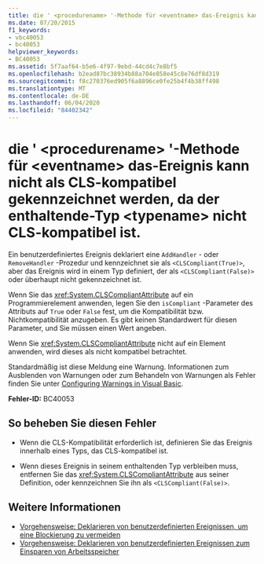 ```yaml
---
title: die ' <procedurename> '-Methode für <eventname> das-Ereignis kann nicht als CLS-kompatibel gekennzeichnet werden, da der enthaltende-Typ <typename> nicht CLS-kompatibel ist.
ms.date: 07/20/2015
f1_keywords:
- vbc40053
- bc40053
helpviewer_keywords:
- BC40053
ms.assetid: 5f7aaf64-b5e6-4f97-9ebd-44cd4c7e8bf5
ms.openlocfilehash: b2ead87bc38934b88a704e858e45c8e76df8d319
ms.sourcegitcommit: f8c270376ed905f6a8896ce0fe25b4f4b38ff498
ms.translationtype: MT
ms.contentlocale: de-DE
ms.lasthandoff: 06/04/2020
ms.locfileid: "84402342"
---
```

# <a name="procedurename-method-for-event-eventname-cannot-be-marked-cls-compliant-because-its-containing-type-typename-is-not-cls-compliant"></a>die ' \<procedurename> '-Methode für \<eventname> das-Ereignis kann nicht als CLS-kompatibel gekennzeichnet werden, da der enthaltende-Typ \<typename> nicht CLS-kompatibel ist.
Ein benutzerdefiniertes Ereignis deklariert eine `AddHandler` - oder `RemoveHandler` -Prozedur und kennzeichnet sie als `<CLSCompliant(True)>`, aber das Ereignis wird in einem Typ definiert, der als `<CLSCompliant(False)>` oder überhaupt nicht gekennzeichnet ist.  
  
 Wenn Sie das <xref:System.CLSCompliantAttribute> auf ein Programmierelement anwenden, legen Sie den `isCompliant` -Parameter des Attributs auf `True` oder `False` fest, um die Kompatibilität bzw. Nichtkompatibilität anzugeben. Es gibt keinen Standardwert für diesen Parameter, und Sie müssen einen Wert angeben.  
  
 Wenn Sie <xref:System.CLSCompliantAttribute> nicht auf ein Element anwenden, wird dieses als nicht kompatibel betrachtet.  
  
 Standardmäßig ist diese Meldung eine Warnung. Informationen zum Ausblenden von Warnungen oder zum Behandeln von Warnungen als Fehler finden Sie unter [Configuring Warnings in Visual Basic](/visualstudio/ide/configuring-warnings-in-visual-basic).  
  
 **Fehler-ID:** BC40053  
  
## <a name="to-correct-this-error"></a>So beheben Sie diesen Fehler  
  
- Wenn die CLS-Kompatibilität erforderlich ist, definieren Sie das Ereignis innerhalb eines Typs, das CLS-kompatibel ist.  
  
- Wenn dieses Ereignis in seinem enthaltenden Typ verbleiben muss, entfernen Sie das <xref:System.CLSCompliantAttribute> aus seiner Definition, oder kennzeichnen Sie ihn als `<CLSCompliant(False)>`.  
  
## <a name="see-also"></a>Weitere Informationen

- [Vorgehensweise: Deklarieren von benutzerdefinierten Ereignissen, um eine Blockierung zu vermeiden](../programming-guide/language-features/events/how-to-declare-custom-events-to-avoid-blocking.md)
- [Vorgehensweise: Deklarieren von benutzerdefinierten Ereignissen zum Einsparen von Arbeitsspeicher](../programming-guide/language-features/events/how-to-declare-custom-events-to-conserve-memory.md)
